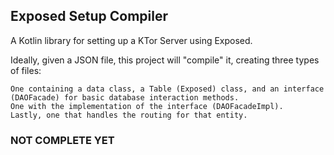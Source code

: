 ## Exposed Setup Compiler

A Kotlin library for setting up a KTor Server using Exposed.

Ideally, given a JSON file, this project will "compile" it, creating three types of files:

    One containing a data class, a Table (Exposed) class, and an interface (DAOFacade) for basic database interaction methods.
    One with the implementation of the interface (DAOFacadeImpl).
    Lastly, one that handles the routing for that entity.

### NOT COMPLETE YET
